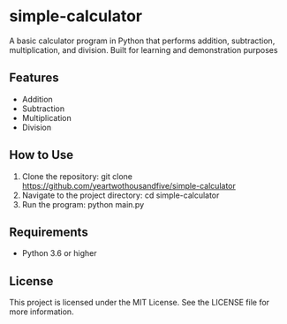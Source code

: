 # simple-calculator
A basic calculator program in Python that performs addition, subtraction, multiplication, and division. Built for learning and demonstration purposes

## Features
- Addition
- Subtraction
- Multiplication
- Division

## How to Use
1. Clone the repository: git clone https://github.com/yeartwothousandfive/simple-calculator
2. Navigate to the project directory: cd simple-calculator
3. Run the program: python main.py


## Requirements
- Python 3.6 or higher

## License
This project is licensed under the MIT License. See the LICENSE file for more information.


